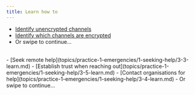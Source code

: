 ```yaml
---
title: Learn how to
---
```

- [Identify unencrypted channels](topics/practice-1-emergencies/1-seeking-help/3-1-learn.md)
- [Identify which channels are encrypted](topics/practice-1-emergencies/1-seeking-help/3-2-learn.md)
- Or swipe to continue...
<br>
- [Seek remote help](topics/practice-1-emergencies/1-seeking-help/3-3-learn.md)
- [Establish trust when reaching out](topics/practice-1-emergencies/1-seeking-help/3-5-learn.md)
- [Contact organisations for help](topics/practice-1-emergencies/1-seeking-help/3-4-learn.md)
- Or swipe to continue...
